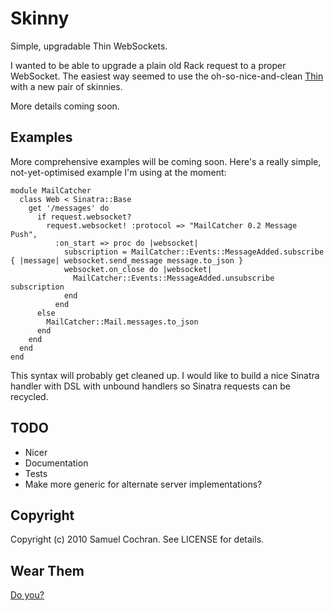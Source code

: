 # Skinny

Simple, upgradable Thin WebSockets.

I wanted to be able to upgrade a plain old Rack request to a proper
WebSocket. The easiest way seemed to use the oh-so-nice-and-clean
[Thin][thin] with a new pair of skinnies.

More details coming soon.

## Examples

More comprehensive examples will be coming soon. Here's a really
simple, not-yet-optimised example I'm using at the moment:

    module MailCatcher
      class Web < Sinatra::Base
        get '/messages' do
          if request.websocket?
            request.websocket! :protocol => "MailCatcher 0.2 Message Push",
              :on_start => proc do |websocket|
                subscription = MailCatcher::Events::MessageAdded.subscribe { |message| websocket.send_message message.to_json }
                websocket.on_close do |websocket|
                  MailCatcher::Events::MessageAdded.unsubscribe subscription
                end
              end
          else
            MailCatcher::Mail.messages.to_json
          end
        end
      end
    end
  
This syntax will probably get cleaned up. I would like to build a
nice Sinatra handler with DSL with unbound handlers so Sinatra
requests can be recycled.

## TODO

 * Nicer
 * Documentation
 * Tests
 * Make more generic for alternate server implementations?

## Copyright

Copyright (c) 2010 Samuel Cochran. See LICENSE for details.

## Wear Them

[Do you?][jeans]

[thin]: http://code.macournoyer.com/thin/
[jeans]: http://www.shaunoakes.com/images/skinny-jeans-no.jpg